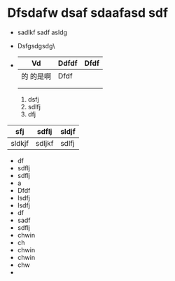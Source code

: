 # Dfsdafw dsaf sdaafasd sdf

- sadlkf sadf asldg

- Dsfgsdgsdg\

- | Vd   | Ddfdf | Dfdf |
  | ---- | ----- | ---- |
  |  的  的是啊    | Dfdf  |      |
  |      |       |      |
  |      |       |      |

  1. dsfj
  3. sdlfj
  4. dfj


sfj | sdflj | sldjf
--- | --- | ---
sldkjf | sdljkf | sdlfj
 - df
 - sdflj
 - sdflj
 - a
 - Dfdf
 -  lsdfj
 -  lsdfj
 -  df
 -  sadf
 -  sdflj
 -  chwin
 -  ch
 -  chwin
 -  chwin
 -  chw
 -
